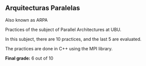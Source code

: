 <h2>Arquitecturas Paralelas</h2>

<p>Also known as ARPA</p>

<p>Practices of the subject of Parallel Architectures at UBU.</p>

<p>In this subject, there are 10 practices, and the last 5 are evaluated.</p>
<p>The practices are done in C++ using the MPI library.</p>

<p><strong>Final grade:</strong> 6 out of 10</p>

